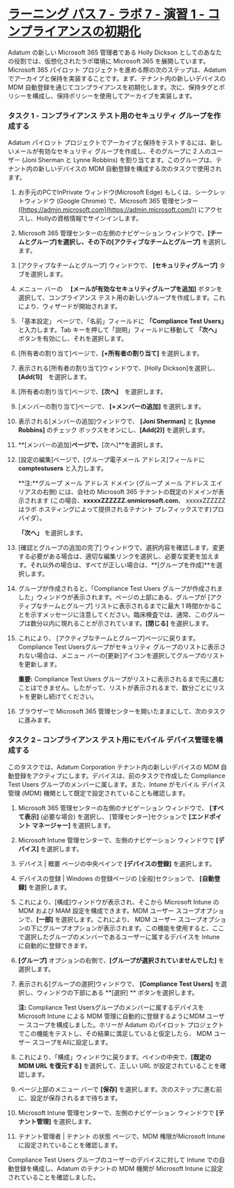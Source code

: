 # [ラーニング パス 7 - ラボ 7 - 演習 1 - コンプライアンスの初期化](https://github.com/MicrosoftLearning/MS-102T00-Microsoft-365-Administrator-Essentials/blob/master/Instructions/Labs/LAB_AK_07_Lab7_Ex1_Compliance.md#learning-path-7---lab-7---exercise-1---initialize-compliance)

Adatum の新しい Microsoft 365 管理者である Holly Dickson としてのあなたの役割では、仮想化されたラボ環境に Microsoft 365 を展開しています。Microsoft 365 パイロット プロジェクトを進める際の次のステップは、Adatum でアーカイブと保持を実装することです。まず、テナント内の新しいデバイスの MDM 自動登録を通じてコンプライアンスを初期化します。次に、保持タグとポリシーを構成し、保持ポリシーを使用してアーカイブを実装します。

### タスク 1 - コンプライアンス テスト用のセキュリティ グループを作成する

Adatum パイロット プロジェクトでアーカイブと保持をテストするには、新しいメールが有効なセキュリティ グループを作成し、そのグループに 2 人のユーザー (Joni Sherman と Lynne Robbins) を割り当てます。このグループは、テナント内の新しいデバイスの MDM 自動登録を構成する次のタスクで使用されます。

1. お手元のPCでInPrivate ウィンドウ(Microsoft Edge) もしくは、シークレットウィンドウ (Google Chrome) で、Microsoft 365 管理センター ([https://admin.microsoft.com](https://admin.microsoft.com/)) にアクセスし、Hollyの資格情報でサインインします。

2. Microsoft 365 管理センターの左側のナビゲーション ウィンドウで、**[チームとグループ]**を選択し、その下の**[アクティブなチームとグループ]** を選択します。

3. [アクティブなチームとグループ] ウィンドウで、 **[セキュリティグループ]** タブを選択します。

4. メニュー バーの　  **[メールが有効なセキュリティグループを追加]**  ボタンを選択して、コンプライアンス テスト用の新しいグループを作成します。これにより、ウィザードが開始されます。

5. 「基本設定」 ページで、「名前」フィールドに **「Compliance Test Users」** と入力します。Tab キーを押して「説明」フィールドに移動して **「次へ」** ボタンを有効にし、それを選択します。

6. [所有者の割り当て]ページで、**[+所有者の割り当て]** を選択します。

7. 表示される[所有者の割り当て]ウィンドウで、[Holly Dickson]を選択し、 **[Add(1)]**　を選択します。

8. [所有者の割り当て]ページで、**[次へ]**　を選択します。

9. [メンバーの割り当て]ページで、 **[+メンバーの追加]** を選択します。

10. 表示される[メンバーの追加]ウィンドウで、 **[Joni Sherman]** と **[Lynne Robbins]** のチェック ボックスをオンにし、**[Add(2)]** を選択します。

11. **[メンバーの追加]**ページで、**[次へ]**を選択します。

12. [設定の編集]ページで、[グループ電子メール アドレス]フィールドに **comptestusers** と入力します。

    **注:**グループ メール アドレス ドメイン (グループ メール アドレス エイリアスの右側) には、会社の Microsoft 365 テナントの既定のドメインが表示されます (この場合、**xxxxxZZZZZZ.onmicrosoft.com**、 xxxxxZZZZZZ はラボ ホスティングによって提供されるテナント プレフィックスです)プロバイダ）。

    **「次へ」** を選択します。

13.  [確認とグループの追加の完了] ウィンドウで、選択内容を確認します。変更する必要がある場合は、適切な編集リンクを選択し、必要な変更を加えます。それ以外の場合は、すべてが正しい場合は、**[グループを作成]**を選択します。

14. グループが作成されると、「Compliance Test Users グループが作成されました」ウィンドウが表示されます。ページの上部にある、グループが [アクティブなチームとグループ] リストに表示されるまでに最大 1 時間かかることを示すメッセージに注意してください。臨床検査では、通常、このグループは数分以内に現れることが示されています。**[閉じる]** を選択します。

15. これにより、 [アクティブなチームとグループ]ページに戻ります。Compliance Test Usersグループがセキュリティ グループのリストに表示されない場合は、メニュー バーの[更新]アイコンを選択してグループのリストを更新します。

    **重要:**  Compliance Test Users グループがリストに表示されるまで先に進むことはできません。したがって、リストが表示されるまで、数分ごとにリストを更新し続けてください。

16. ブラウザーで Microsoft 365 管理センターを開いたままにして、次のタスクに進みます。

### タスク 2 – コンプライアンス テスト用にモバイル デバイス管理を構成する

このタスクでは、Adatum Corporation テナント内の新しいデバイスの MDM 自動登録をアクティブにします。デバイスは、前のタスクで作成した Compliance Test Users グループのメンバーに属します。また、Intune がモバイル デバイス管理 (MDM) 機関として既定で設定されていることも確認します。

1. Microsoft 365 管理センターの左側のナビゲーション ウィンドウで、 **[すべて表示]** (必要な場合) を選択し、 [管理センター]セクションで **[エンドポイント マネージャー]** を選択します。

3. Microsoft Intune 管理センターで、左側のナビゲーション ウィンドウで **[デバイス]** を選択します。

4. デバイス | 概要 ページの中央ペインで **[デバイスの登録]** を選択します。

5. デバイスの登録 | Windows の登録ページの   [全般]セクションで、 **[自動登録]** を選択します。

6. これにより、[構成]ウィンドウが表示され、そこから Microsoft Intune の MDM および MAM 設定を構成できます。MDM ユーザー スコープオプションで、**[一部]**  を選択します。これにより、 MDM ユーザー スコープオプションの下にグループオプションが表示されます。この機能を使用すると、ここで選択したグループのメンバーであるユーザーに属するデバイスを Intune に自動的に登録できます。

7. **[グループ]** オプションの右側で、**[グループが選択されていませんでした]** を選択します。

8. 表示される[グループの選択]ウィンドウで、 **[Compliance Test Users]** を選択し、ウィンドウの下部にある   **[選択] ** ボタンを選択します。

   **注:** Compliance Test Usersグループのメンバーに属するデバイスをMicrosoft Intune による MDM 管理に自動的に登録するようにMDM ユーザー スコープを構成しました。ホリーが Adatum のパイロット プロジェクトでこの機能をテストし、その結果に満足していると仮定したら、 MDM ユーザー スコープをAllに設定します。

9. これにより、「構成」ウィンドウに戻ります。ペインの中央で、**[既定の MDM URL を復元する]** を選択して、正しい URL が設定されていることを確認します。

10. ページ上部のメニュー バーで **[保存]** を選択します。次のステップに進む前に、設定が保存されるまで待ちます。

11. Microsoft Intune 管理センターで、左側のナビゲーション ウィンドウで **[テナント管理]** を選択します。

11. テナント管理者 | テナント の状態 ページで、MDM 権限がMicrosoft Intuneに設定されていることを確認します。

    

Compliance Test Users グループのユーザーのデバイスに対して Intune での自動登録を構成し、Adatum のテナントの MDM 機関が Microsoft Intune に設定されていることを確認しました。
